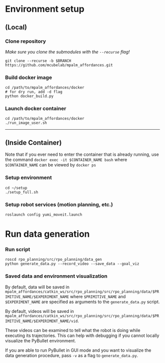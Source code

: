 # Environment setup
## (Local)
### Clone repository
*Make sure you clone the submodules with the `--recurse` flag!*
```
git clone --recurse -b $BRANCH https://github.com/mcubelab/mpalm_affordances.git
```

### Build docker image
```
cd /path/to/mpalm_affordances/docker
# for dry run, add -d flag
python docker_build.py
```

### Launch docker container
```
cd /path/to/mpalm_affordances/docker
./run_image_user.sh
```
---

## (Inside Container)
Note that if you ever need to enter the container that is already running, use the command `docker exec -it $CONTAINER_NAME bash` where `$CONTAINER_NAME` can be viewed by `docker ps`

### Setup environment
```
cd ~/setup
./setup_full.sh
```

### Setup robot services (motion planning, etc.)
```
roslaunch config yumi_moveit.launch
```

# Run data generation
### Run script
```
roscd rpo_planning/src/rpo_planning/data_gen
python generate_data.py --record_video --save_data --goal_viz
```

### Saved data and environment visualization
By default, data will be saved in `mpalm_affordances/catkin_ws/src/rpo_planning/src/rpo_planning/data/$PRIMITIVE_NAME/$EXPERIMENT_NAME` where `$PRIMITIVE_NAME` and `$EXPERIMENT_NAME` are specified as arguments to the `generate_data.py` script. 

By default, videos will be saved in `mpalm_affordances/catkin_ws/src/rpo_planning/src/rpo_planning/data/$PRIMITIVE_NAME/$EXPERIMENT_NAME/vid`. 

These videos can be examined to tell what the robot is doing while executing its trajectories. This can help with debugging if you cannot locally visualize the PyBullet environment.

If you are able to run PyBullet in GUI mode and you want to visualize the data generation procedure, pass `-v` as a flag to `generate_data.py`.
